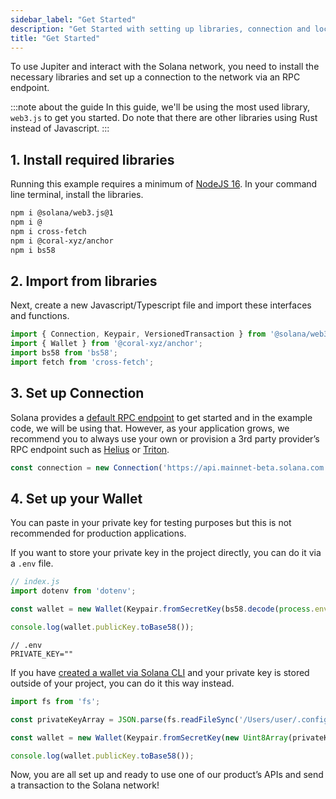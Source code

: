 ```yaml
---
sidebar_label: "Get Started"
description: "Get Started with setting up libraries, connection and local wallet to build with Jupiter API."
title: "Get Started"
---
```


<head>
    <title>Get Started</title>
    <meta name="twitter:card" content="summary" />
</head>

To use Jupiter and interact with the Solana network, you need to install the necessary libraries and set up a connection to the network via an RPC endpoint.

:::note about the guide
In this guide, we'll be using the most used library, `web3.js` to get you started. Do note that there are other libraries using Rust instead of Javascript.
:::

## 1. Install required libraries

Running this example requires a minimum of [NodeJS 16](https://nodejs.org/en/). In your command line terminal, install the libraries.

```bash
npm i @solana/web3.js@1
npm i @
npm i cross-fetch
npm i @coral-xyz/anchor
npm i bs58
```

## 2. Import from libraries

Next, create a new Javascript/Typescript file and import these interfaces and functions.

```jsx
import { Connection, Keypair, VersionedTransaction } from '@solana/web3.js';
import { Wallet } from '@coral-xyz/anchor';
import bs58 from 'bs58';
import fetch from 'cross-fetch';
```

## 3. Set up Connection

Solana provides a [default RPC endpoint](https://solana.com/docs/core/clusters) to get started and in the example code, we will be using that. However, as your application grows, we recommend you to always use your own or provision a 3rd party provider’s RPC endpoint such as [Helius](https://helius.dev/) or [Triton](https://triton.one/).

```jsx
const connection = new Connection('https://api.mainnet-beta.solana.com');
```

## 4. Set up your Wallet

You can paste in your private key for testing purposes but this is not recommended for production applications.

If you want to store your private key in the project directly, you can do it via a `.env` file.

```jsx
// index.js
import dotenv from 'dotenv';

const wallet = new Wallet(Keypair.fromSecretKey(bs58.decode(process.env.PRIVATE_KEY || '')));

console.log(wallet.publicKey.toBase58());
```

```
// .env
PRIVATE_KEY=""
```

If you have [created a wallet via Solana CLI](https://solana.com/docs/intro/installation#solana-cli-basics) and your private key is stored outside of your project, you can do it this way instead.

```jsx
import fs from 'fs';

const privateKeyArray = JSON.parse(fs.readFileSync('/Users/user/.config/solana/id.json', 'utf8').trim());

const wallet = new Wallet(Keypair.fromSecretKey(new Uint8Array(privateKeyArray)));

console.log(wallet.publicKey.toBase58());
```

Now, you are all set up and ready to use one of our product’s APIs and send a transaction to the Solana network!
